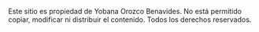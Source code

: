 Este sitio es propiedad de Yobana Orozco Benavides.
No está permitido copiar, modificar ni distribuir el contenido.
Todos los derechos reservados.
